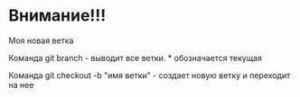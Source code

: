 # **Внимание!!!**
Моя новая ветка

Команда git branch - выводит все ветки. * обозначается текущая

Команда git checkout -b "имя ветки" - создает новую ветку и переходит на нее
